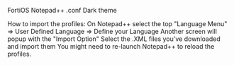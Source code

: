 FortiOS Notepad++ .conf Dark theme

How to import the profiles: 
On Notepad++ select the top "Language Menu" => User Defined Language => Define your Language
Another screen will popup with the "Import Option" 
Select the .XML files you've downloaded and import them 
You might need to re-launch Notepad++ to reload the profiles. 
